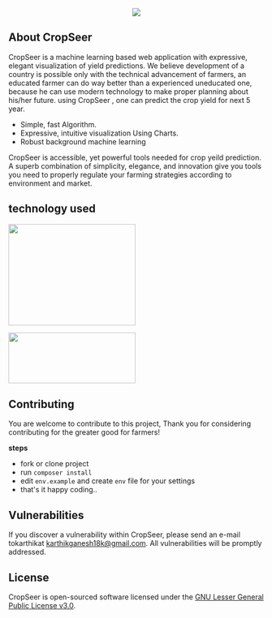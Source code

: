 <p align="center"><img src="http://www.indiawaterportal.org/sites/indiawaterportal.org/files/KSY.jpg"></p>



## About CropSeer

CropSeer is a machine learning based web application with expressive, elegant visualization of yield predictions.
We believe development of a country is possible only with the technical advancement of farmers,
an educated farmer can do way better than a experienced uneducated one, because he can use modern technology
to make proper planning about his/her future.
using CropSeer , one can predict the crop yield for next 5 year.

- Simple, fast Algorithm.
- Expressive, intuitive visualization Using Charts.
- Robust background machine learning


CropSeer is accessible, yet powerful  tools needed for crop yeild prediction.
A superb combination of simplicity, elegance, and innovation give you tools you need to properly regulate your
farming strategies according to environment and market.

## technology used
<p >

<img width='250' height='200'  src="https://camo.githubusercontent.com/5ceadc94fd40688144b193fd8ece2b805d79ca9b/68747470733a2f2f6c61726176656c2e636f6d2f6173736574732f696d672f636f6d706f6e656e74732f6c6f676f2d6c61726176656c2e737667">
</p>
<p>
<img width='250' height='100' src="http://scikit-learn.org/stable/_static/scikit-learn-logo-small.png">
</p>

## Contributing
You are welcome to contribute to this project,
Thank you for considering contributing for the greater good for farmers!

**steps**
- fork or clone project
- run `composer install`
- edit `env.example` and create `env` file for your settings
- that's it happy coding..

## Vulnerabilities

If you discover a vulnerability within CropSeer, please send an e-mail tokarthikat karthikganesh18k@gmail.com. All  vulnerabilities will be promptly addressed.

## License

CropSeer is open-sourced software licensed under the [GNU Lesser General Public License v3.0](https://www.gnu.org/licenses/lgpl-3.0.en.html).
